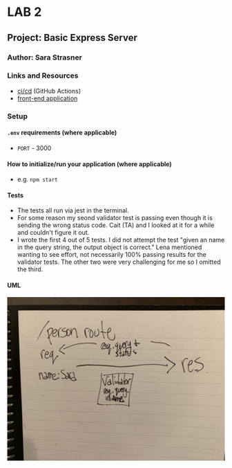 # LAB 2

## Project: Basic Express Server

### Author: Sara Strasner

### Links and Resources
- [ci/cd](http://xyz.com) (GitHub Actions)
- [front-end application](https://sarastrasner-express-server.herokuapp.com/) 

### Setup

#### `.env` requirements (where applicable)

- `PORT` - 3000

#### How to initialize/run your application (where applicable)

- e.g. `npm start`


#### Tests

- The tests all run via jest in the terminal.
- For some reason my seond validator test is passing even though it is sending the wrong status code. Cait (TA) and I looked at it for a while and couldn't figure it out. 
- I wrote the first 4 out of 5 tests. I did not attempt the test "given an name in the query string, the output object is correct." Lena mentioned wanting to see effort, not necessarily 100% passing results for the validator tests. The other two were very challenging for me so I omitted the third.

#### UML
![UML](./assets/UML.JPG)
